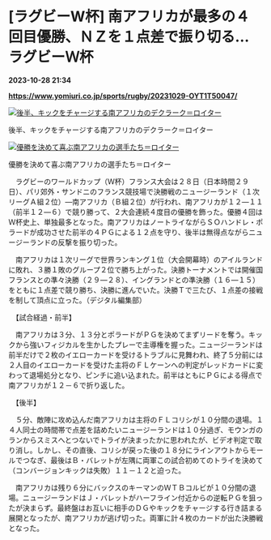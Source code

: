 # [ラグビーW杯] 南アフリカが最多の４回目優勝、ＮＺを１点差で振り切る…ラグビーＷ杯

**2023-10-28 21:34**

**https://www.yomiuri.co.jp/sports/rugby/20231029-OYT1T50047/**

[![後半、キックをチャージする南アフリカのデクラーク＝ロイター](https://www.yomiuri.co.jp/media/2023/10/20231029-OYT1I50014-1.jpg)](https://www.yomiuri.co.jp/pluralphoto/20231029-OYT1I50014/)

後半、キックをチャージする南アフリカのデクラーク＝ロイター

[![優勝を決めて喜ぶ南アフリカの選手たち＝ロイター](https://www.yomiuri.co.jp/media/2023/10/20231029-OYT1I50017-1.jpg)](https://www.yomiuri.co.jp/pluralphoto/20231029-OYT1I50017/)

優勝を決めて喜ぶ南アフリカの選手たち＝ロイター

　ラグビーのワールドカップ（Ｗ杯）フランス大会は２８日（日本時間２９日）、パリ郊外・サンドニのフランス競技場で決勝戦のニュージーランド（１次リーグＡ組２位）―南アフリカ（Ｂ組２位）が行われ、南アフリカが１２―１１（前半１２―６）で競り勝って、２大会連続４度目の優勝を飾った。優勝４回はＷ杯史上、単独最多となった。南アフリカはノートライながらＳＯハンドレ・ポラードが成功させた前半の４ＰＧによる１２点を守り、後半は無得点ながらニュージーランドの反撃を振り切った。

　南アフリカは１次リーグで世界ランキング１位（大会開幕時）のアイルランドに敗れ、３勝１敗のグループ２位で勝ち上がった。決勝トーナメントでは開催国フランスとの準々決勝（２９―２８）、イングランドとの準決勝（１６―１５）をともに１点差で競り勝ち、決勝に進んでいた。決勝Ｔで三たび、１点差の接戦を制して頂点に立った。（デジタル編集部）

　【試合経過・前半】

　南アフリカは３分、１３分とポラードがＰＧを決めてまずリードを奪う。キックから強いフィジカルを生かしたプレーで主導権を握った。ニュージーランドは前半だけで２枚のイエローカードを受けるトラブルに見舞われ、終了５分前には２人目のイエローカードを受けた主将のＦＬケーンへの判定がレッドカードに変わって退場処分となり、ピンチに追い込まれた。前半はともにＰＧによる得点で南アフリカが１２－６で折り返した。

　【後半】

　５分、敵陣に攻め込んだ南アフリカは主将のＦＬコリシが１０分間の退場。１４人同士の時間帯で点差を詰めたいニュージーランドは１０分過ぎ、モウンガのランからスミスへとつないでトライが決まったかに思われたが、ビデオ判定で取り消し。しかし、その直後、コリシが戻った後の１８分にラインアウトからモールでつなぎ、最後はＢ・バレットが左隅に両軍この試合初めてのトライを決めて（コンバージョンキックは失敗）１１－１２と迫った。

　南アフリカは残り６分にバックスのキーマンのＷＴＢコルビが１０分間の退場。ニュージーランドはＪ・バレットがハーフライン付近からの逆転ＰＧを狙ったが決まらず。最終盤はお互いに相手のＤＧやキックをチャージする行き詰まる展開となったが、南アフリカが逃げ切った。両軍に計４枚のカードが出た決勝戦となった。